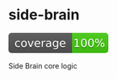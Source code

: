 # side-brain
![coverage](https://github.com/paolorechia/side-brain/blob/master/coverage.svg?raw=true)

Side Brain core logic
